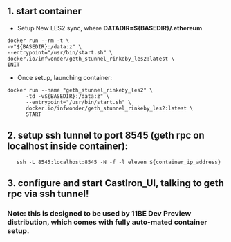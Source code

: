 ## 1. start container
- Setup New LES2 sync, where **DATADIR=${BASEDIR}/.ethereum**
```
docker run --rm -t \
-v"${BASEDIR}:/data:z" \
--entrypoint="/usr/bin/start.sh" \
docker.io/infwonder/geth_stunnel_rinkeby_les2:latest \ 
INIT
```

- Once setup, launching container:
```
docker run --name "geth_stunnel_rinkeby_les2" \
      -td -v${BASEDIR}:/data:z" \
      --entrypoint="/usr/bin/start.sh" \
      docker.io/infwonder/geth_stunnel_rinkeby_les2:latest \
      START
```

## 2. setup ssh tunnel to port 8545 (geth rpc on localhost inside container):
  ```
     ssh -L 8545:localhost:8545 -N -f -l eleven ${container_ip_address}
  ```

## 3. configure and start CastIron_UI, talking to geth rpc via ssh tunnel!

### Note: this is designed to be used by 11BE Dev Preview distribution, which comes with fully auto-mated container setup. 
